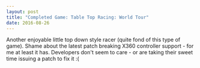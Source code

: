 ```yaml
---
layout: post
title: "Completed Game: Table Top Racing: World Tour"
date: 2016-08-26
---
```


Another enjoyable little top down style racer (quite fond of this type of game).
Shame about the latest patch breaking X360 controller support - for me at least it has.
Developers don't seem to care - or are taking their sweet time issuing a patch to fix it :(